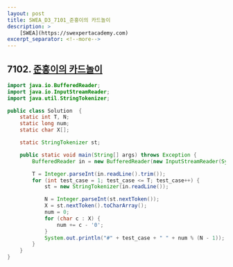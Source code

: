 ```yaml
---
layout: post
title: SWEA_D3_7101_준홍이의 카드놀이
description: >
    [SWEA](https://swexpertacademy.com)
excerpt_separator: <!--more-->
---
```


<!--more-->

## 7102. [준홍이의 카드놀이](https://swexpertacademy.com/main/code/problem/problemDetail.do?contestProbId=AWksRkI6AR0DFAVE&categoryId=AWksRkI6AR0DFAVE&categoryType=CODE)

~~~ java
import java.io.BufferedReader;
import java.io.InputStreamReader;
import java.util.StringTokenizer;

public class Solution  {
	static int T, N;
	static long num;
	static char X[];

	static StringTokenizer st;

	public static void main(String[] args) throws Exception {
		BufferedReader in = new BufferedReader(new InputStreamReader(System.in));

		T = Integer.parseInt(in.readLine().trim());
		for (int test_case = 1; test_case <= T; test_case++) {
			st = new StringTokenizer(in.readLine());

			N = Integer.parseInt(st.nextToken());
			X = st.nextToken().toCharArray();
			num = 0;
			for (char c : X) {
				num += c - '0';
			}
			System.out.println("#" + test_case + " " + num % (N - 1));
		}
	}
}

~~~
